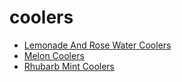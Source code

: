 # coolers

 * [Lemonade And Rose Water Coolers](index/l/lemonade-and-rose-water-coolers-238298.json)
 * [Melon Coolers](index/m/melon-coolers-354505.json)
 * [Rhubarb Mint Coolers](index/r/rhubarb-mint-coolers-200859.json)
